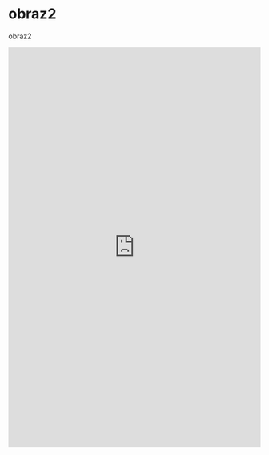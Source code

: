 # obraz2
obraz2
<iframe src="https://uploads.knightlab.com/storymapjs/5de6cbd90102d818a59af85121f960e7/obraz3/index.html" frameborder="0" width="100%" height="800"></iframe>
